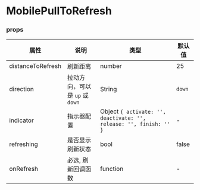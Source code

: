 # MobilePullToRefresh

### props

| 属性 | 说明 | 类型 | 默认值 |
| --- | --- | --- | --- |
|  distanceToRefresh  | 刷新距离 | number | 25 |
|  direction  | 拉动方向，可以是 `up` 或 `down` | String | `down` |
|  indicator  | 指示器配置 | Object `{ activate: '', deactivate: '', release: '', finish: '' }` | - |
|  refreshing  | 是否显示刷新状态	 | bool | false |
|  onRefresh  | 必选, 刷新回调函数 | function | - |